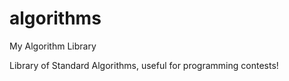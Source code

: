 algorithms
==========

My Algorithm Library

Library of Standard Algorithms, useful for programming contests!

